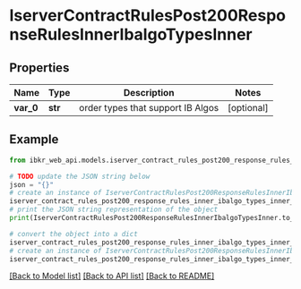 # IserverContractRulesPost200ResponseRulesInnerIbalgoTypesInner


## Properties

Name | Type | Description | Notes
------------ | ------------- | ------------- | -------------
**var_0** | **str** | order types that support IB Algos | [optional] 

## Example

```python
from ibkr_web_api.models.iserver_contract_rules_post200_response_rules_inner_ibalgo_types_inner import IserverContractRulesPost200ResponseRulesInnerIbalgoTypesInner

# TODO update the JSON string below
json = "{}"
# create an instance of IserverContractRulesPost200ResponseRulesInnerIbalgoTypesInner from a JSON string
iserver_contract_rules_post200_response_rules_inner_ibalgo_types_inner_instance = IserverContractRulesPost200ResponseRulesInnerIbalgoTypesInner.from_json(json)
# print the JSON string representation of the object
print(IserverContractRulesPost200ResponseRulesInnerIbalgoTypesInner.to_json())

# convert the object into a dict
iserver_contract_rules_post200_response_rules_inner_ibalgo_types_inner_dict = iserver_contract_rules_post200_response_rules_inner_ibalgo_types_inner_instance.to_dict()
# create an instance of IserverContractRulesPost200ResponseRulesInnerIbalgoTypesInner from a dict
iserver_contract_rules_post200_response_rules_inner_ibalgo_types_inner_from_dict = IserverContractRulesPost200ResponseRulesInnerIbalgoTypesInner.from_dict(iserver_contract_rules_post200_response_rules_inner_ibalgo_types_inner_dict)
```
[[Back to Model list]](../README.md#documentation-for-models) [[Back to API list]](../README.md#documentation-for-api-endpoints) [[Back to README]](../README.md)



